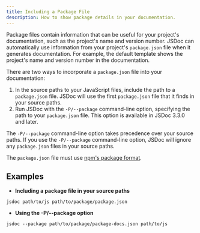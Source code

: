 ```yaml
---
title: Including a Package File
description: How to show package details in your documentation.
---
```


Package files contain information that can be useful for your project's documentation, such as
the project's name and version number. JSDoc can automatically use information from your project's
`package.json` file when it generates documentation. For example, the default template shows
the project's name and version number in the documentation.

There are two ways to incorporate a `package.json` file into your documentation:

1. In the source paths to your JavaScript files, include the path to a `package.json` file. JSDoc
will use the first `package.json` file that it finds in your source paths.
2. Run JSDoc with the `-P/--package` command-line option, specifying the path to your `package.json`
file. This option is available in JSDoc 3.3.0 and later.

The `-P/--package` command-line option takes precedence over your source paths. If you use the
`-P/--package` command-line option, JSDoc will ignore any `package.json` files in your source paths.

The `package.json` file must use [npm's package format][package-json].

[package-json]: https://docs.npmjs.com/files/package.json


## Examples

* **Including a package file in your source paths**

```
jsdoc path/to/js path/to/package/package.json
```


* **Using the -P/--package option**

```
jsdoc --package path/to/package/package-docs.json path/to/js
```

